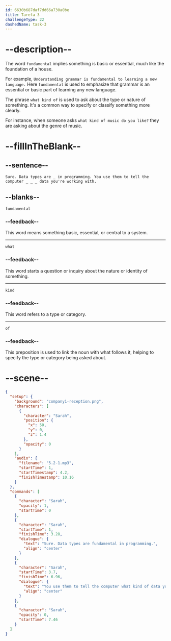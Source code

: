 ```yaml
---
id: 6630b687daf7dd66a730a0be
title: Tarefa 3
challengeType: 22
dashedName: task-3
---
```


<!-- (Audio) Sarah: Sure. Data types are fundamental in programming. You use them to tell the computer what kind of data you're working with.-->

# --description--

The word `fundamental` implies something is basic or essential, much like the foundation of a house.

For example, `Understanding grammar is fundamental to learning a new language.` Here `fundamental` is used to emphasize that grammar is an essential or basic part of learning any new language.

The phrase `what kind of` is used to ask about the type or nature of something. It's a common way to specify or classify something more clearly.

For instance, when someone asks `what kind of music do you like?` they are asking about the genre of music.

# --fillInTheBlank--

## --sentence--

`Sure. Data types are _ in programming. You use them to tell the computer _ _ _ data you're working with.`

## --blanks--

`fundamental`

### --feedback--

This word means something basic, essential, or central to a system.

---

`what`

### --feedback--

This word starts a question or inquiry about the nature or identity of something.

---

`kind`

### --feedback--

This word refers to a type or category.

---

`of`

### --feedback--

This preposition is used to link the noun with what follows it, helping to specify the type or category being asked about.

# --scene--

```json
{
  "setup": {
    "background": "company1-reception.png",
    "characters": [
      {
        "character": "Sarah",
        "position": {
          "x": 50,
          "y": 0,
          "z": 1.4
        },
        "opacity": 0
      }
    ],
    "audio": {
      "filename": "5.2-1.mp3",
      "startTime": 1,
      "startTimestamp": 4.2,
      "finishTimestamp": 10.16
    }
  },
  "commands": [
    {
      "character": "Sarah",
      "opacity": 1,
      "startTime": 0
    },
    {
      "character": "Sarah",
      "startTime": 1,
      "finishTime": 3.28,
      "dialogue": {
        "text": "Sure. Data types are fundamental in programming.",
        "align": "center"
      }
    },
    {
      "character": "Sarah",
      "startTime": 3.7,
      "finishTime": 6.96,
      "dialogue": {
        "text": "You use them to tell the computer what kind of data you're working with.",
        "align": "center"
      }
    },
    {
      "character": "Sarah",
      "opacity": 0,
      "startTime": 7.46
    }
  ]
}
```
